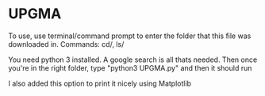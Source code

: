 # UPGMA

To use, use terminal/command prompt to enter the folder that this file was downloaded in.
Commands: cd/, ls/

You need python 3 installed. A google search is all thats needed.
Then once you're in the right folder, type "python3 UPGMA.py"
and then it should run

I also added this option to print it nicely using Matplotlib
